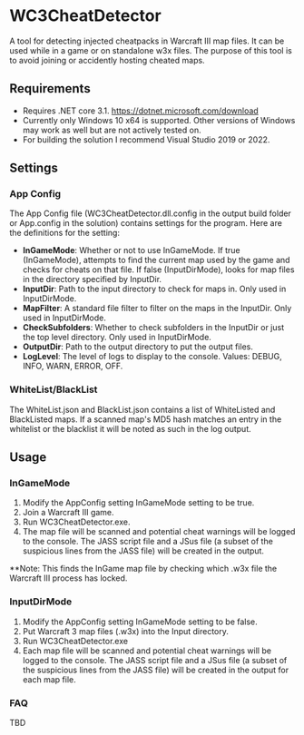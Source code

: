 # WC3CheatDetector
A tool for detecting injected cheatpacks in Warcraft III map files. It can be used while in a game or on standalone w3x files. The purpose of this tool is to avoid joining or accidently hosting cheated maps.

## Requirements
* Requires .NET core 3.1. https://dotnet.microsoft.com/download
* Currently only Windows 10 x64 is supported. Other versions of Windows may work as well but are not actively tested on.
* For building the solution I recommend Visual Studio 2019 or 2022.

## Settings

### App Config
The App Config file (WC3CheatDetector.dll.config in the output build folder or App.config in the solution) contains settings for the program. Here are the definitions for the setting:
* **InGameMode**: Whether or not to use InGameMode. If true (InGameMode), attempts to find the current map used by the game and checks for cheats on that file. If false (InputDirMode), looks for map files in the directory specified by InputDir.
* **InputDir**: Path to the input directory to check for maps in. Only used in InputDirMode.
* **MapFilter**: A standard file filter to filter on the maps in the InputDir. Only used in InputDirMode.
* **CheckSubfolders**: Whether to check subfolders in the InputDir or just the top level directory. Only used in InputDirMode.
* **OutputDir**: Path to the output directory to put the output files.
* **LogLevel**: The level of logs to display to the console. Values: DEBUG, INFO, WARN, ERROR, OFF.

### WhiteList/BlackList
The WhiteList.json and BlackList.json contains a list of WhiteListed and BlackListed maps. If a scanned map's MD5 hash matches an entry in the whitelist or the blacklist it will be noted as such in the log output.

## Usage

### InGameMode
1. Modify the AppConfig setting InGameMode setting to be true.
2. Join a Warcraft III game.
3. Run WC3CheatDetector.exe.
4. The map file will be scanned and potential cheat warnings will be logged to the console. The JASS script file and a JSus file (a subset of the suspicious lines from the JASS file) will be created in the output.

**Note: This finds the InGame map file by checking which .w3x file the Warcraft III process has locked.

### InputDirMode
1. Modify the AppConfig setting InGameMode setting to be false.
2. Put Warcraft 3 map files (.w3x) into the Input directory.
3. Run WC3CheatDetector.exe
4. Each map file will be scanned and potential cheat warnings will be logged to the console. The JASS script file and a JSus file (a subset of the suspicious lines from the JASS file) will be created in the output for each map file.


### FAQ
TBD